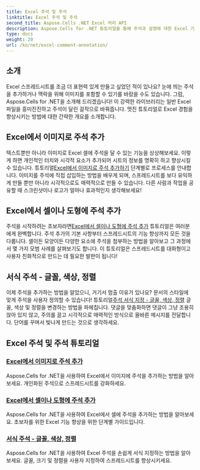 ```yaml
---
title: Excel 주석 및 주석
linktitle: Excel 주석 및 주석
second_title: Aspose.Cells .NET Excel 처리 API
description: Aspose.Cells for .NET 튜토리얼을 통해 주석과 설명에 대한 Excel 기술을 향상시키고, 스프레드시트를 풍부하게 만드는 단계별 가이드를 제공합니다.
type: docs
weight: 20
url: /ko/net/excel-comment-annotation/
---
```

## 소개

Excel 스프레드시트를 조금 더 표현력 있게 만들고 싶었던 적이 있나요? 눈에 띄는 주석을 추가하거나 맥락을 위해 이미지를 포함할 수 있기를 바랐을 수도 있습니다. 그럼, Aspose.Cells for .NET을 소개해 드리겠습니다! 이 강력한 라이브러리는 일반 Excel 파일을 흥미진진하고 주석이 달린 걸작으로 바꿔줍니다. 멋진 튜토리얼로 Excel 경험을 향상시키는 방법에 대한 간략한 개요를 소개합니다.

## Excel에서 이미지로 주석 추가

 텍스트뿐만 아니라 이미지로 Excel 셀에 주석을 달 수 있는 기능을 상상해보세요. 이렇게 하면 개인적인 터치와 시각적 요소가 추가되어 시트의 정보를 명확히 하고 향상시킬 수 있습니다. 튜토리얼[Excel에서 이미지로 주석 추가하기](./add-comment-with-image-excel/) 단계별로 프로세스를 안내합니다. 이미지를 주석에 직접 삽입하는 방법을 배우게 되며, 스프레드시트를 보다 유익하게 만들 뿐만 아니라 시각적으로도 매력적으로 만들 수 있습니다. 다른 사람과 작업을 공유할 때 스크린샷이나 로고가 얼마나 효과적인지 생각해보세요!

## Excel에서 셀이나 도형에 주석 추가

 주석을 시작하려는 초보자라면[Excel에서 셀이나 도형에 주석 추가](./add-comments-to-cells-or-shapes-excel/) 튜토리얼은 여러분에게 완벽합니다. 주석 추가의 기본 사항부터 스프레드시트의 기능 향상까지 모든 것을 다룹니다. 셀이든 모양이든 다양한 요소에 주석을 첨부하는 방법을 알아보고 그 과정에서 몇 가지 모범 사례를 살펴보기도 합니다. 이 튜토리얼은 스프레드시트를 대화형이고 사용자 친화적으로 만드는 데 필요한 발판이 됩니다!

## 서식 주석 - 글꼴, 색상, 정렬

 이제 주석을 추가하는 방법을 알았으니, 거기서 멈출 이유가 있나요? 문서의 스타일에 맞게 주석을 사용자 정의할 수 있습니다! 튜토리얼[주석 서식 지정 - 글꼴, 색상, 정렬](./format-comments-font-color-alignment/) 글꼴, 색상 및 정렬을 변경하는 방법을 파헤칩니다. 댓글을 맞춤화하면 댓글이 그냥 조용히 앉아 있지 않고, 주의를 끌고 시각적으로 매력적인 방식으로 올바른 메시지를 전달합니다. 단어를 꾸며서 빛나게 만드는 것으로 생각하세요.

## Excel 주석 및 주석 튜토리얼
### [Excel에서 이미지로 주석 추가](./add-comment-with-image-excel/)
Aspose.Cells for .NET을 사용하여 Excel에서 이미지에 주석을 추가하는 방법을 알아보세요. 개인화된 주석으로 스프레드시트를 강화하세요.
### [Excel에서 셀이나 도형에 주석 추가](./add-comments-to-cells-or-shapes-excel/)
Aspose.Cells for .NET을 사용하여 Excel에서 셀에 주석을 추가하는 방법을 알아보세요. 초보자를 위한 Excel 기능 향상을 위한 단계별 가이드입니다.
### [서식 주석 - 글꼴, 색상, 정렬](./format-comments-font-color-alignment/)
Aspose.Cells for .NET을 사용하여 Excel 주석을 손쉽게 서식 지정하는 방법을 알아보세요. 글꼴, 크기 및 정렬을 사용자 지정하여 스프레드시트를 향상시키세요.